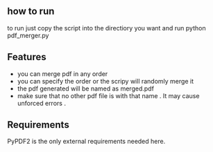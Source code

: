 ## how to run ##

to run just copy the script into the directiory you want and run python pdf_merger.py

## Features ##

* you can merge pdf in any order
* you can specify the order or the scripy will randomly merge it
* the pdf generated will be named as merged.pdf 
* make sure that no other pdf file is with that name . It may cause unforced errors .

## Requirements ##

PyPDF2 is the only external requirements needed here.

